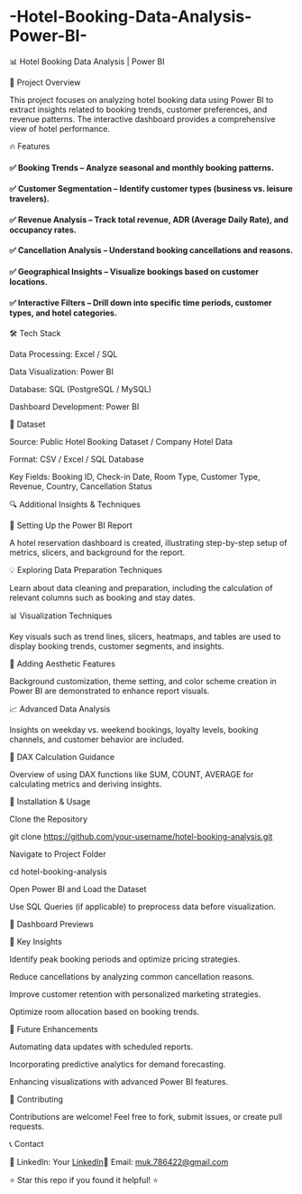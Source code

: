 # -Hotel-Booking-Data-Analysis-Power-BI-

📊 Hotel Booking Data Analysis | Power BI



🚀 Project Overview

This project focuses on analyzing hotel booking data using Power BI to extract insights related to booking trends, customer preferences, and revenue patterns. The interactive dashboard provides a comprehensive view of hotel performance.

🔥 Features

#### ✅ Booking Trends – Analyze seasonal and monthly booking patterns.
#### ✅ Customer Segmentation – Identify customer types (business vs. leisure travelers).
#### ✅ Revenue Analysis – Track total revenue, ADR (Average Daily Rate), and occupancy rates.
#### ✅ Cancellation Analysis – Understand booking cancellations and reasons.
#### ✅ Geographical Insights – Visualize bookings based on customer locations.
#### ✅ Interactive Filters – Drill down into specific time periods, customer types, and hotel categories.

🛠 Tech Stack

Data Processing: Excel / SQL

Data Visualization: Power BI

Database: SQL (PostgreSQL / MySQL)

Dashboard Development: Power BI

📂 Dataset

Source: Public Hotel Booking Dataset / Company Hotel Data

Format: CSV / Excel / SQL Database

Key Fields: Booking ID, Check-in Date, Room Type, Customer Type, Revenue, Country, Cancellation Status

🔍 Additional Insights & Techniques

🏨 Setting Up the Power BI Report

A hotel reservation dashboard is created, illustrating step-by-step setup of metrics, slicers, and background for the report.

💡 Exploring Data Preparation Techniques

Learn about data cleaning and preparation, including the calculation of relevant columns such as booking and stay dates.

📊 Visualization Techniques

Key visuals such as trend lines, slicers, heatmaps, and tables are used to display booking trends, customer segments, and insights.

🔧 Adding Aesthetic Features

Background customization, theme setting, and color scheme creation in Power BI are demonstrated to enhance report visuals.

📈 Advanced Data Analysis

Insights on weekday vs. weekend bookings, loyalty levels, booking channels, and customer behavior are included.

📑 DAX Calculation Guidance

Overview of using DAX functions like SUM, COUNT, AVERAGE for calculating metrics and deriving insights.

📌 Installation & Usage

Clone the Repository

git clone https://github.com/your-username/hotel-booking-analysis.git

Navigate to Project Folder

cd hotel-booking-analysis

Open Power BI and Load the Dataset

Use SQL Queries (if applicable) to preprocess data before visualization.

📸 Dashboard Previews



🎯 Key Insights

Identify peak booking periods and optimize pricing strategies.

Reduce cancellations by analyzing common cancellation reasons.

Improve customer retention with personalized marketing strategies.

Optimize room allocation based on booking trends.

🚀 Future Enhancements

Automating data updates with scheduled reports.

Incorporating predictive analytics for demand forecasting.

Enhancing visualizations with advanced Power BI features.

🤝 Contributing

Contributions are welcome! Feel free to fork, submit issues, or create pull requests.

📞 Contact

💼 LinkedIn: Your [LinkedIn](https://www.linkedin.com/in/kumarmukesh95/)📧 Email: muk.786422@gmail.com

⭐ Star this repo if you found it helpful! ⭐
